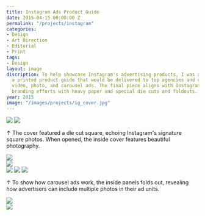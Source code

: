 ```yaml
---
title: Instagram Ads Product Guide
date: 2015-04-15 00:00:00 Z
permalink: "/projects/instagram"
categories:
- Design
- Art Direction
- Editorial
- Print
tags:
- Design
layout: image
discription: To help showcase Instagram's advertising products, I was asked to design
  a printed product guide that would be delivered to top agencies and clients to highlight
  video, photo, and carousel ads. The final piece aligns with Instagram's premium
  branding efforts with heavy paper and special die cuts and foldouts.
year: 2015
image: "/images/projects/ig_cover.jpg"
---
```


<img src="/images/projects/ig_01.jpg">
<img src="/images/projects/ig_02.jpg">
<div class="images-right"><P>&uarr; The cover featured a die cut square, echoing Instagram's signature square photos. When opened, the inside cover features beautiful photography.</p></div>
<section class="clear"></section>

<div class="images-left"><img src="/images/projects/ig_03.jpg"></div>
<div class="images-right"><img src="/images/projects/ig_04.jpg"></div>

<img src="/images/projects/ig_05.jpg">
<img src="/images/projects/ig_06.jpg">
<img src="/images/projects/ig_07.jpg">
<div class="images-right"><P>&uarr; To show how carousel ads work, the inside panels folds out, revealing how advertisers can include multiple photos in their ad units.</p></div>
<section class="clear"></section>

<div class="images-left">
<img src="/images/projects/ig_09.jpg"></div>
<div class="images-right">
<img src="/images/projects/ig_08.jpg"></div>
